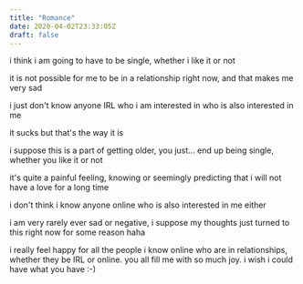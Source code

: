 ```yaml
---
title: "Romance"
date: 2020-04-02T23:33:05Z
draft: false
---
```


i think i am going to have to be single, whether i like it or not

it is not possible for me to be in a relationship right now, and that makes me 
very sad

i just don't know anyone IRL who i am interested in who is also interested in me

it sucks but that's the way it is

i suppose this is a part of getting older, you just... end up being single, 
whether you like it or not

it's quite a painful feeling, knowing or seemingly predicting that i will not 
have a love for a long time

i don't think i know anyone online who is also interested in me either

i am very rarely ever sad or negative, i suppose my thoughts just turned to this 
right now for some reason haha

i really feel happy for all the people i know online who are in relationships, 
whether they be IRL or online. you all fill me with so much joy. i wish i could 
have what you have :-)
